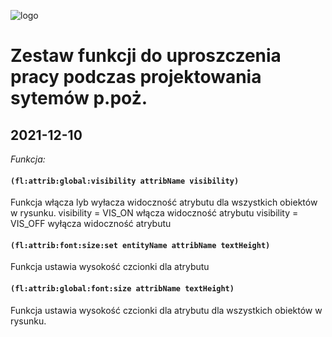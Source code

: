 
![logo](https://user-images.githubusercontent.com/15337292/112994033-1af8b580-916a-11eb-8f68-e1457cb30e47.jpg)
# Zestaw funkcji do uproszczenia pracy podczas projektowania sytemów p.poż.

## 2021-12-10
  *Funkcja:*
####	`(fl:attrib:global:visibility attribName visibility)`
Funkcja włącza lyb wyłacza widoczność atrybutu dla wszystkich obiektów w rysunku.
visibility = VIS_ON włącza widoczność atrybutu
visibility = VIS_OFF wyłącza widoczność atrybutu

#### `(fl:attrib:font:size:set entityName attribName textHeight)`
Funkcja ustawia wysokość czcionki dla atrybutu

#### `(fl:attrib:global:font:size attribName textHeight)`
Funkcja ustawia wysokość czcionki dla atrybutu dla wszystkich obiektów w rysunku.

